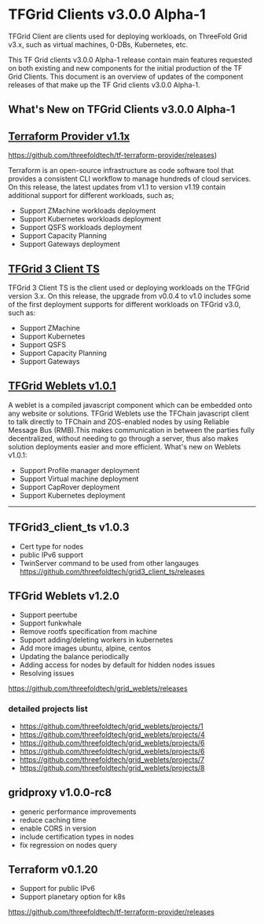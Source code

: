 # TFGrid Clients v3.0.0 Alpha-1

TFGrid Client are clients used for deploying workloads, on ThreeFold Grid v3.x, such as virtual machines, 0-DBs, Kubernetes, etc.

This TF Grid clients v3.0.0 Alpha-1 release contain main features requested on both existing and new components for the initial production of the TF Grid Clients. This document is an overview of updates of the component releases of that make up the TF Grid clients v3.0.0 Alpha-1.

## What's New on TFGrid Clients v3.0.0 Alpha-1

## [Terraform Provider v1.1x](https://github.com/threefoldtech/terraform-provider-grid/releases/tag/v0.1.19)
https://github.com/threefoldtech/tf-terraform-provider/releases)

Terraform is an open-source infrastructure as code software tool that provides a consistent CLI workflow to manage hundreds of cloud services. On this release, the latest updates from v1.1 to version v1.19 contain additional support for different workloads, such as;

- Support ZMachine workloads deployment
- Support Kubernetes workloads deployment
- Support QSFS workloads deployment
- Support Capacity Planning
- Support Gateways deployment



## [TFGrid 3 Client TS](https://github.com/threefoldtech/grid3_client_ts/releases/tag/1.0.0)

TFGrid 3 Client TS is the client used or deploying workloads on the TFGrid version 3.x. On this release, the upgrade from v0.0.4 to v1.0 includes some of the first deployment supports for different workloads on TFGrid v3.0, such as:

- Support ZMachine
- Support Kubernetes
- Support QSFS
- Support Capacity Planning
- Support Gateways


## [TFGrid Weblets v1.0.1](https://github.com/threefoldtech/grid_weblets/releases/tag/v1.0.1)

A weblet is a compiled javascript component which can be embedded onto any website or solutions. TFGrid Weblets use the TFChain javascript client to talk directly to TFChain and ZOS-enabled nodes by using Reliable Message Bus (RMB).This makes communication in between the parties fully decentralized, without needing to go through a server, thus also makes solution deployments easier and more efficient. What's new on Weblets v1.0.1:

- Support Profile manager deployment
- Support Virtual machine deployment
- Support CapRover deployment
- Support Kubernetes deployment





 







------------------

## TFGrid3_client_ts v1.0.3
- Cert type for nodes
- public IPv6 support
- TwinServer command to be used from other langauges
https://github.com/threefoldtech/grid3_client_ts/releases


## TFGrid Weblets v1.2.0

- Support peertube
- Support funkwhale
- Remove rootfs specification from machine
- Support adding/deleting workers in kubernetes
- Add more images ubuntu, alpine, centos
- Updating the balance periodically 
- Adding access for nodes by default for hidden nodes issues
- Resolving issues 


https://github.com/threefoldtech/grid_weblets/releases

### detailed projects list

- https://github.com/threefoldtech/grid_weblets/projects/1
- https://github.com/threefoldtech/grid_weblets/projects/4
- https://github.com/threefoldtech/grid_weblets/projects/6
- https://github.com/threefoldtech/grid_weblets/projects/6
- https://github.com/threefoldtech/grid_weblets/projects/7
- https://github.com/threefoldtech/grid_weblets/projects/8


## gridproxy v1.0.0-rc8

- generic performance improvements
- reduce caching time
- enable CORS in version 
- include certification types in nodes
- fix regression on nodes query 
  

## Terraform v0.1.20
- Support for public IPv6
- Support planetary option for k8s

https://github.com/threefoldtech/tf-terraform-provider/releases




